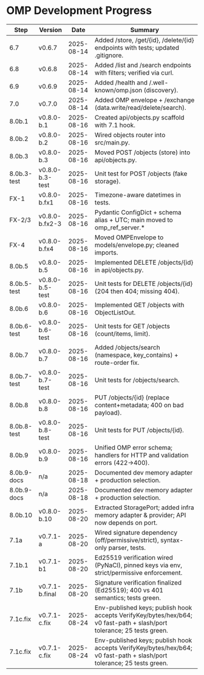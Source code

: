 # OMP Development Progress

| Step | Version | Date       | Summary |
|------|---------|------------|---------|
| 6.7  | v0.6.7  | 2025-08-14 | Added /store, /get/{id}, /delete/{id} endpoints with tests; updated .gitignore. |
| 6.8 | v0.6.8 | 2025-08-14 | Added /list and /search endpoints with filters; verified via curl. |
| 6.9 | v0.6.9 | 2025-08-14 | Added /health and /.well-known/omp.json (discovery). |
| 7.0 | v0.7.0 | 2025-08-14 | Added OMP envelope + /exchange (data.write/read/delete/search). |
| 8.0b.1 | v0.8.0-b.1 | 2025-08-16 | Created api/objects.py scaffold with 7.1 hook. |
| 8.0b.2 | v0.8.0-b.2 | 2025-08-16 | Wired objects router into src/main.py. |
| 8.0b.3 | v0.8.0-b.3 | 2025-08-16 | Moved POST /objects (store) into api/objects.py. |
| 8.0b.3-test | v0.8.0-b.3-test | 2025-08-16 | Unit test for POST /objects (fake storage). |
| FX-1 | v0.8.0-b.fx1 | 2025-08-16 | Timezone-aware datetimes in tests. |
| FX-2/3 | v0.8.0-b.fx2-3 | 2025-08-16 | Pydantic ConfigDict + schema alias + UTC; main moved to omp_ref_server.* |
| FX-4 | v0.8.0-b.fx4 | 2025-08-16 | Moved OMPEnvelope to models/envelope.py; cleaned imports. |
| 8.0b.5 | v0.8.0-b.5 | 2025-08-16 | Implemented DELETE /objects/{id} in api/objects.py. |
| 8.0b.5-test | v0.8.0-b.5-test | 2025-08-16 | Unit tests for DELETE /objects/{id} (204 then 404; missing 404). |
| 8.0b.6 | v0.8.0-b.6 | 2025-08-16 | Implemented GET /objects with ObjectListOut. |
| 8.0b.6-test | v0.8.0-b.6-test | 2025-08-16 | Unit tests for GET /objects (count/items, limit). |
| 8.0b.7 | v0.8.0-b.7 | 2025-08-16 | Added /objects/search (namespace, key_contains) + route-order fix. |
| 8.0b.7-test | v0.8.0-b.7-test | 2025-08-16 | Unit tests for /objects/search. |
| 8.0b.8 | v0.8.0-b.8 | 2025-08-16 | PUT /objects/{id} (replace content+metadata; 400 on bad payload). |
| 8.0b.8-test | v0.8.0-b.8-test | 2025-08-16 | Unit tests for PUT /objects/{id}. |
| 8.0b.9 | v0.8.0-b.9 | 2025-08-16 | Unified OMP error schema; handlers for HTTP and validation errors (422→400). |
| 8.0b.9-docs | n/a | 2025-08-18 | Documented dev memory adapter +  production selection. |
| 8.0b.9-docs | n/a | 2025-08-18 | Documented dev memory adapter +  production selection. |
| 8.0b.10 | v0.8.0-b.10 | 2025-08-20 | Extracted StoragePort; added infra memory adapter & provider; API now depends on port. |
| 7.1a | v0.7.1-a | 2025-08-20 | Wired signature dependency (off/permissive/strict), syntax-only parser, tests. |
| 7.1b.1 | v0.7.1-b1 | 2025-08-20 | Ed25519 verification wired (PyNaCl), pinned keys via env, strict/permissive enforcement. |
| 7.1b | v0.7.1-b.final | 2025-08-20 | Signature verification finalized (Ed25519); 400 vs 401 semantics; tests green. |
| 7.1c.fix | v0.7.1-c.fix | 2025-08-24 | Env-published keys; publish hook accepts VerifyKey/bytes/hex/b64; v0 fast-path + slash/port tolerance; 25 tests green. |
| 7.1c.fix | v0.7.1-c.fix | 2025-08-24 | Env-published keys; publish hook accepts VerifyKey/bytes/hex/b64; v0 fast-path + slash/port tolerance; 25 tests green. |
